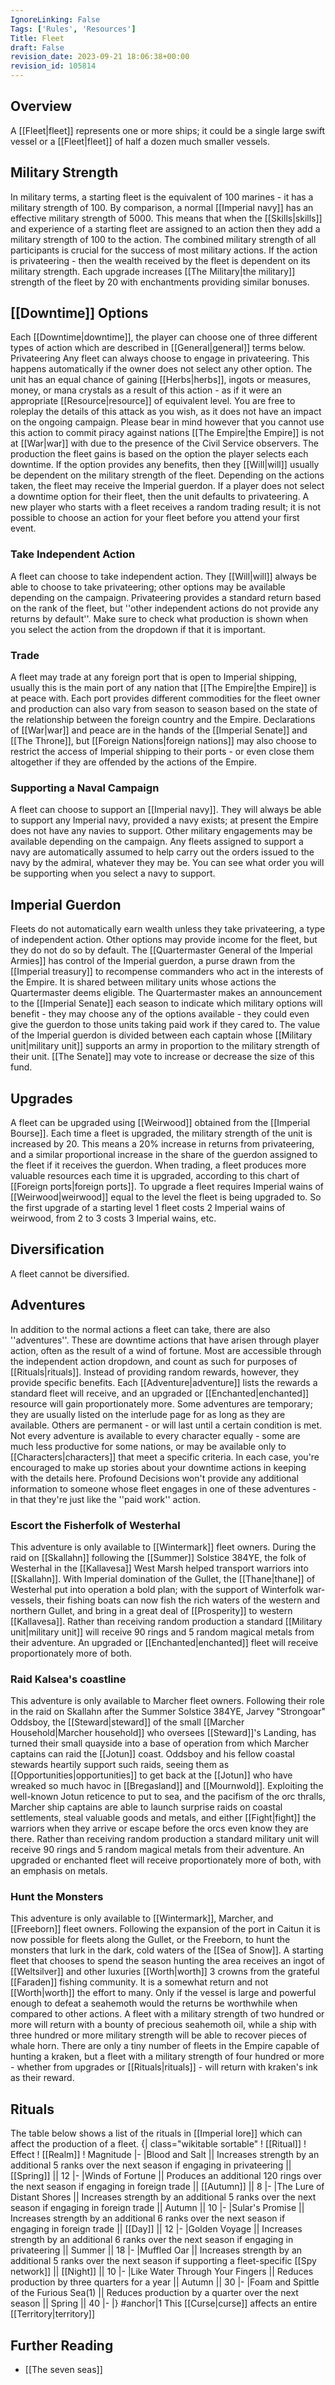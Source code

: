 ```yaml
---
IgnoreLinking: False
Tags: ['Rules', 'Resources']
Title: Fleet
draft: False
revision_date: 2023-09-21 18:06:38+00:00
revision_id: 105814
---
```


## Overview
A [[Fleet|fleet]] represents one or more ships; it could be a single large swift vessel or a [[Fleet|fleet]] of half a dozen much smaller vessels. 
## Military Strength
In military terms, a starting fleet is the equivalent of 100 marines - it has a military strength of 100. By comparison, a normal [[Imperial navy]] has an effective military strength of 5000.
This means that when the [[Skills|skills]] and experience of a starting fleet are assigned to an action then they add a military strength of 100 to the action. The combined military strength of all participants is crucial for the success of most military actions. If the action is privateering - then the wealth received by the fleet is dependent on its military strength.
Each upgrade increases [[The Military|the military]] strength of the fleet by 20 with enchantments providing similar bonuses.
## [[Downtime]] Options
Each [[Downtime|downtime]], the player can choose one of three different types of action which are described in [[General|general]] terms below.
Privateering
Any fleet can always choose to engage in privateering. This happens automatically if the owner does not select any other option. The unit has an equal chance of gaining [[Herbs|herbs]], ingots or measures, money, or mana crystals as a result of this action - as if it were an appropriate [[Resource|resource]] of equivalent level. 
You are free to roleplay the details of this attack as you wish, as it does not have an impact on the ongoing campaign. Please bear in mind however that you cannot use this action to commit piracy against nations [[The Empire|the Empire]] is not at [[War|war]] with due to the presence of the Civil Service observers. 
The production the fleet gains is based on the option the player selects each downtime. If the option provides any benefits, then they [[Will|will]] usually be dependent on the military strength of the fleet. Depending on the actions taken, the fleet may receive the Imperial guerdon.
If a player does not select a downtime option for their fleet, then the unit defaults to privateering. A new player who starts with a fleet receives a random trading result; it is not possible to choose an action for your fleet before you attend your first event.
### Take Independent Action
A fleet can choose to take independent action. They [[Will|will]] always be able to choose to take privateering; other options may be available depending on the campaign.
Privateering provides a standard return based on the rank of the fleet, but ''other independent actions do not provide any returns by default''. Make sure to check what production is shown when you select the action from the dropdown if that it is important.
### Trade
A fleet may trade at any foreign port that is open to Imperial shipping, usually this is the main port of any nation that [[The Empire|the Empire]] is at peace with. Each port provides different commodities for the fleet owner and production can also vary from season to season based on the state of the relationship between the foreign country and the Empire.
Declarations of [[War|war]] and peace are in the hands of the [[Imperial Senate]] and [[The Throne]], but [[Foreign Nations|foreign nations]] may also choose to restrict the access of Imperial shipping to their ports - or even close them altogether if they are offended by the actions of the Empire.
### Supporting a Naval Campaign
A fleet can choose to support an [[Imperial navy]]. They will always be able to support any Imperial navy, provided a navy exists; at present the Empire does not have any navies to support. Other military engagements may be available depending on the campaign.
Any fleets assigned to support a navy are automatically assumed to help carry out the orders issued to the navy by the admiral, whatever they may be. You can see what order you will be supporting when you select a navy to support.
## Imperial Guerdon
Fleets do not automatically earn wealth unless they take privateering, a type of independent action. Other options may provide income for the fleet, but they do not do so by default.
The [[Quartermaster General of the Imperial Armies]] has control of the Imperial guerdon, a purse drawn from the [[Imperial treasury]] to recompense commanders who act in the interests of the Empire. It is shared between military units whose actions the Quartermaster deems eligible. The Quartermaster makes an announcement to the [[Imperial Senate]] each season to indicate which military options will benefit - they may choose any of the options available - they could even give the guerdon to those units taking paid work if they cared to.
The value of the Imperial guerdon is divided between each captain whose [[Military unit|military unit]] supports an army in proportion to the military strength of their unit. [[The Senate]] may vote to increase or decrease the size of this fund.
## Upgrades
A fleet can be upgraded using [[Weirwood]] obtained from the [[Imperial Bourse]]. Each time a fleet is upgraded, the military strength of the unit is increased by 20. This means a 20% increase in returns from privateering, and a similar proportional increase in the share of the guerdon assigned to the fleet if it receives the guerdon.
When trading, a fleet produces more valuable resources each time it is upgraded, according to this chart of [[Foreign ports|foreign ports]].
To upgrade a fleet requires Imperial wains of [[Weirwood|weirwood]] equal to the level the fleet is being upgraded to. So the first upgrade of a starting level 1 fleet costs 2 Imperial wains of weirwood, from 2 to 3 costs 3 Imperial wains, etc.
## Diversification
A fleet cannot be diversified.
## Adventures
In addition to the normal actions a fleet can take, there are also ''adventures''. These are downtime actions that have arisen through player action, often as the result of a wind of fortune. Most are accessible through the independent action dropdown, and count as such for purposes of [[Rituals|rituals]]. Instead of providing random rewards, however, they provide specific benefits. Each [[Adventure|adventure]] lists the rewards a standard fleet will receive, and an upgraded or [[Enchanted|enchanted]] resource will gain proportionately more. 
Some adventures are temporary; they are usually listed on the interlude page for as long as they are available. Others are permanent - or will last until a certain condition is met. Not every adventure is available to every character equally - some are much less productive for some nations, or may be available only to [[Characters|characters]] that meet a specific criteria. In each case, you're encouraged to make up stories about your downtime actions in keeping with the details here. Profound Decisions won't provide any additional information to someone whose fleet engages in one of these adventures - in that they're just like the ''paid work'' action.
### Escort the Fisherfolk of Westerhal
This adventure is only available to [[Wintermark]] fleet owners. During the raid on [[Skallahn]] following the [[Summer]] Solstice 384YE, the folk of Westerhal in the [[Kallavesa]] West Marsh helped transport warriors into [[Skallahn]]. With Imperial domination of the Gullet, the [[Thane|thane]] of Westerhal put into operation a bold plan; with the support of Winterfolk war-vessels, their fishing boats can now fish the rich waters of the western and northern Gullet, and bring in a great deal of [[Prosperity]] to western [[Kallavesa]]. 
Rather than receiving random production a standard [[Military unit|military unit]] will receive 90 rings and 5 random magical metals from their adventure. An upgraded or [[Enchanted|enchanted]] fleet will receive proportionately more of both.
### Raid Kalsea's coastline
This adventure is only available to Marcher fleet owners. Following their role in the raid on Skallahn after the Summer Solstice 384YE, Jarvey "Strongoar" Oddsboy, the [[Steward|steward]] of the small [[Marcher Household|Marcher household]] who oversees [[Steward]]'s Landing, has turned their small quayside into a base of operation from which Marcher captains can raid the [[Jotun]] coast. Oddsboy and his fellow coastal stewards heartily support such raids, seeing them as [[Opportunities|opportunities]] to get back at the [[Jotun]] who have wreaked so much havoc in [[Bregasland]] and [[Mournwold]]. Exploiting the well-known Jotun reticence to put to sea, and the pacifism of the orc thralls, Marcher ship captains are able to launch surprise raids on coastal settlements, steal valuable goods and metals, and either [[Fight|fight]] the warriors when they arrive or escape before the orcs even know they are there.
Rather than receiving random production a standard military unit will receive 90 rings and 5 random magical metals from their adventure. An upgraded or enchanted fleet will receive proportionately more of both, with an emphasis on metals.
### Hunt the Monsters
This adventure is only available to [[Wintermark]], Marcher, and [[Freeborn]] fleet owners. Following the expansion of the port in Caitun it is now possible for fleets along the Gullet, or the Freeborn, to hunt the monsters that lurk in the dark, cold waters of the [[Sea of Snow]]. 
A starting fleet that chooses to spend the season hunting the area receives an ingot of [[Weltsilver]] and other luxuries [[Worth|worth]] 3 crowns from the grateful [[Faraden]] fishing community. It is a somewhat return and not [[Worth|worth]] the effort to many. Only if the vessel is large and powerful enough to defeat a seahemoth would the returns be worthwhile when compared to other actions. A fleet with a military strength of two hundred or more will return with a bounty of precious seahemoth oil, while a ship with three hundred or more military strength will be able to recover pieces of whale horn. There are only a tiny number of fleets in the Empire capable of hunting a kraken, but a fleet with a military strength of four hundred or more - whether from upgrades or [[Rituals|rituals]] - will return with kraken's ink as their reward.
## Rituals
The table below shows a list of the rituals in [[Imperial lore]] which can affect the production of a fleet.
{| class="wikitable sortable"
! [[Ritual]]
! Effect
! [[Realm]]
! Magnitude
|-
|Blood and Salt || Increases strength by an additional 5 ranks over the next season if engaging in privateering || [[Spring]] || 12
|-
|Winds of Fortune || Produces an additional 120 rings over the next season if engaging in foreign trade || [[Autumn]] || 8
|-
|The Lure of Distant Shores || Increases strength by an additional 5 ranks over the next season if engaging in foreign trade || Autumn || 10
|-
|Sular's Promise || Increases strength by an additional 6 ranks over the next season if engaging in foreign trade || [[Day]] || 12
|-
|Golden Voyage || Increases strength by an additional 6 ranks over the next season if engaging in privateering || Summer || 18
|-
|Muffled Oar || Increases strength by an additional 5 ranks over the next season if supporting a fleet-specific [[Spy network]] || [[Night]] || 10
|-
|Like Water Through Your Fingers || Reduces production by three quarters for a year || Autumn || 30
|-
|Foam and Spittle of the Furious Sea(1) || Reduces production by a quarter over the next season || Spring || 40
|-
|}
#anchor|1 This [[Curse|curse]] affects an entire [[Territory|territory]]
## Further Reading
* [[The seven seas]]